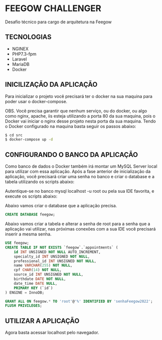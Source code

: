 # FEEGOW CHALLENGER
Desafio técnico para cargo de arquitetura na Feegow

## TECNOLOGIAS
- NGINEX
- PHP7.3-fpm
- Laravel
- MariaDB
- Docker

## INICILIZAÇÃO DA APLICAÇÃO
Para inicializar o projeto você precisará ter o docker na sua maquina para poder usar o docker-compose.

OBS. Você precisa garantir que nenhum serviço, ou do docker, ou algo como nginx, apache, iis esteja utilizando a porta 80 da sua maquina, pois o Docker vai iniciar o nginx desse projeto nesta porta da sua maquina.
Tendo o Docker configurado na maquina basta seguir os passos abaixo:

```bash
$ cd src
$ docker-compose up -d
```
## C0NFIGURANDO O BANCO DA APLICAÇÃO
Como banco de dados o Docker também irá montar um MySQL Server local para utilizar com essa aplicação. Após a fase anterior de inicialização da aplicação, você precisará criar uma senha no banco e criar o database e a tabela utilizando os scripts abaixo:

Autentique-se no banco mysql localhost -u root ou pela sua IDE favorita, e execute os scripts abaixo:

Abaixo vamos criar o database que a aplicação precisa.
```SQL
CREATE DATABASE feegow;
```

Abaixo vamos criar a tabela e alterar a senha de root para a senha que a aplicação vai utilizar, nas próximas conexões com a sua IDE você precisará inserir a mesma senha.
```SQL
USE feegow;
CREATE TABLE IF NOT EXISTS `feegow`.`appointments` (
	id INT UNSIGNED NOT NULL AUTO_INCREMENT,
    specialty_id INT UNSIGNED NOT NULL, 
    professional_id INT UNSIGNED NOT NULL, 
    name VARCHAR(255) NOT NULL, 
    cpf CHAR(14) NOT NULL, 
    source_id INT UNSIGNED NOT NULL, 
    birthdate DATE NOT NULL,
    date_time DATE NULL,
    PRIMARY KEY (`id`)
) ENGINE = InnoDB;

GRANT ALL ON feegow.* TO 'root'@'%' IDENTIFIED BY 'senhaFeegow2022';
FLUSH PRIVILEGES;
```
## UTILIZAR A APLICAÇÃO
Agora basta acessar localhost pelo navegador.